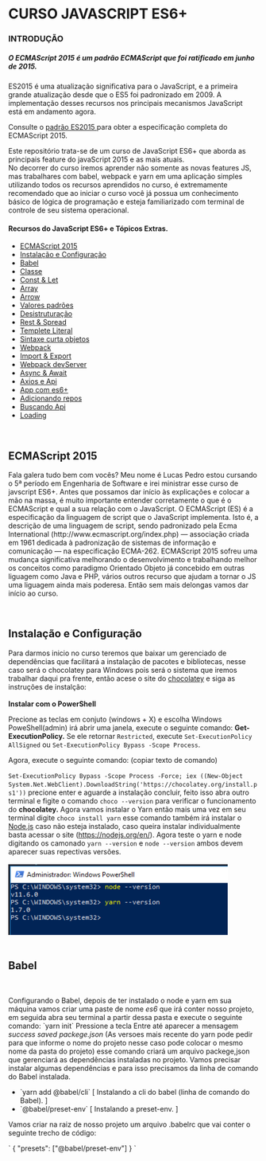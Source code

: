 # CURSO JAVASCRIPT ES6+

### INTRODUÇÃO
<h5>O ECMAScript 2015 é um padrão ECMAScript que foi ratificado em junho de 2015.</h5>

<p>ES2015 é uma atualização significativa para o JavaScript, e a primeira grande atualização desde que o ES5 foi padronizado em 2009. A implementação desses recursos nos principais mecanismos JavaScript está em andamento agora.

Consulte o <a href="http://www.ecma-international.org/ecma-262/6.0/index.html" target="blank">padrão ES2015 </a> para obter a especificação completa do ECMAScript 2015.</p>

<p>Este repositório trata-se de um curso de JavaScript ES6+ que aborda as principais feature do javaScript 2015 e as mais atuais. <br> No decorrer do curso iremos aprender não somente as novas features JS, mas trabalhares com babel, webpack e yarn em uma aplicação simples utilizando todos os recursos aprendidos no curso, é extremamente recomendado que ao iniciar o curso você já possua um conhecimento básico de lógica de programação e esteja familiarizado com terminal de controle de seu sistema operacional.</p>

<h4>Recursos do JavaScript ES6+ e Tópicos Extras.</h4>
<ul>
    <li><a href="https://github.com/lucaspedronet/curso-ecmas6-news-features#-ecmascript-2015-" target="blank">ECMAScript 2015</a></li>
    <li><a href="https://github.com/lucaspedronet/curso-ecmas6-news-features#-instala%C3%A7%C3%A3o-e-configura%C3%A7%C3%A3o-" target="blank">Instalação e Configuração</a></li>
    <li><a href="/ECMAScript 2015" target="blank">Babel</a></li>
    <li><a href="#" target="blank">Classe</a></li>
    <li><a href="#" target="blank">Const & Let</a></li>
    <li><a href="#" target="blank">Array</a></li>
    <li><a href="#" target="blank">Arrow</a></li>
    <li><a href="#" target="blank">Valores padrões</a></li>
    <li><a href="#" target="blank">Desistruturação</a></li>
    <li><a href="#" target="blank">Rest & Spread</a></li>
    <li><a href="#" target="blank">Templete Literal</a></li>
    <li><a href="#" target="blank">Sintaxe curta objetos</a></li>
    <li><a href="#" target="blank">Webpack</a></li>
    <li><a href="#" target="blank">Import & Export</a></li>
    <li><a href="#" target="blank">Webpack devServer</a></li>
    <li><a href="#" target="blank">Async & Await</a></li>
    <li><a href="#" target="blank">Axios e Api</a></li>
    <li><a href="#" target="blank">App com es6+</a></li>
    <li><a href="#" target="blank">Adicionando repos</a></li>
    <li><a href="#" target="blank">Buscando Api</a></li>
    <li><a href="#" target="blank">Loading</a></li>
</ul>

<br>
<h2> ECMAScript 2015 </h2>
<p>
Fala galera tudo bem com vocês? Meu nome é Lucas Pedro estou cursando o 5ª período em Engenharia de Software e irei ministrar esse curso de javscript ES6+. Antes que possamos dar início às explicações e colocar a mão na	massa, é muito importante entender corretamente o que é o ECMAScript e qual a sua relação com o JavaScript. O ECMAScript (ES) é a especificação da linguagem de script que o JavaScript implementa. Isto é, a descrição de uma linguagem de script, sendo padronizado	pela Ecma International (http://www.ecmascript.org/index.php) —	associação criada em 1961 dedicada à padronização de	sistemas de	informação e comunicação — na especificação	ECMA-262. ECMAScript 2015 sofreu uma mudança significativa melhorando o desenvolvimento e trabalhando melhor os conceitos como paradigmo Orientado Objeto já concebido em outras liguagem como Java e PHP, vários outros recurso que ajudam a tornar o JS uma liguagem ainda mais poderesa.
Então sem mais delongas vamos dar início ao curso. </p> <br>
<p>
<h2> Instalação e Configuração </h2>

Para darmos inicio no curso teremos que baixar um gerenciado de dependências que facilitará a instalação de pacotes e bibliotecas, nesse caso será o chocolatey para Windows pois será o sistema que iremos trabalhar daqui pra frente, então acese o site do <a href="https://chocolatey.org/" target="blank">chocolatey</a> e siga as instruções de instalção: <br><br>
<b>Instalar com o PowerShell</b><br>

Precione as teclas em conjuto (windows + X) e escolha Windows PoweShell(admin) irá abrir uma janela, execute o seguinte comando: <b>Get-ExecutionPolicy.</b> Se ele retornar `Restricted`, execute `Set-ExecutionPolicy AllSigned` ou `Set-ExecutionPolicy Bypass -Scope Process`.
</p>
<p>Agora, execute o seguinte comando: (copiar texto de comando)</p>

`Set-ExecutionPolicy Bypass -Scope Process -Force; iex ((New-Object System.Net.WebClient).DownloadString('https://chocolatey.org/install.ps1'))` precione enter e aguarde a instalação concluir, feito isso abra outro terminal e figite o comando `choco --version` para verificar o funcionamento do <b>chocolatey.</b> Agora vamos instalar o Yarn então mais uma vez em seu terminal digite `choco install yarn` esse comando também irá instalar o <a href="https://nodejs.org" target="blank">Node.js</a> caso não esteja instalado, caso queira instalar individualmente basta acessar o site (<a href="https://nodejs.org/en/" target="blank">https://nodejs.org/en/</a>). Agora teste o yarn e node digitando os camonado `yarn --version` e `node --version` ambos devem aparecer suas repectivas versões.<br><br>
<img src="node_yarn_version.PNG" alt="node e yarn" height="142" width="442"><br><br>

<h2> Babel </h2><br>
<p>
Configurando o Babel, depois de ter instalado o node e yarn em sua máquina vamos criar uma paste de nome <i>es6</i> que irá conter nosso projeto, em seguida abra seu terminal a partir dessa pasta e execute o seguinte comando: `yarn init` Pressione a tecla Entre até aparecer a mensagem <i>success saved packege.json</i> (As versoes mais recente do yarn pode pedir para que informe o nome do projeto nesse caso pode colocar o mesmo nome da pasta do projeto) esse comando criará um arquivo packege,json que gerenciará as dependências instaladas no projeto. Vamos precisar instalar algumas dependências e para isso precisamos da linha de comando do Babel instalada.
</p> 
<Ul>
    <li>`yarn add @babel/cli` [ Instalando a cli do babel (linha de comando do Babel). ]</li>
    <li>`@babel/preset-env` [ Instalando a preset-env. ]</li>
    
</ul>

<p>Vamos criar na raiz de nosso projeto um arquivo .babelrc  que vai conter o seguinte trecho de código:</p>
`
{
    "presets": ["@babel/preset-env"]
}
`
